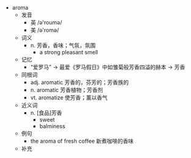 - aroma
  - 发音
    - 英 /ə'roumə/
    - 美 /ə'romə/
  - 词义
    - n. 芳香，香味；气氛，氛围
      - a strong pleasant smell
  - 记忆
    - “爱罗马” → 最爱《罗马假日》中如雏菊般芳香四溢的赫本 → 芳香
  - 同根词
    - adj. aromatic 芳香的，芬芳的；芳香族的
    - n. aromatic 芳香植物；芳香剂
    - vt. aromatize 使芳香；薰以香气
  - 近义词
    - n. [食品]芳香
      - sweet
      - balminess
  - 例句
    - the aroma of fresh coffee 新煮咖啡的香味
  - 补充